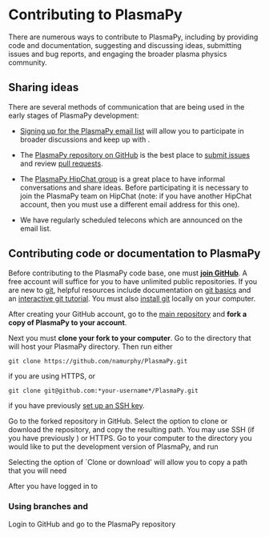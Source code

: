 # Contributing to PlasmaPy

There are numerous ways to contribute to PlasmaPy, including by
providing code and documentation, suggesting and discussing ideas,
submitting issues and bug reports, and engaging the broader plasma
physics community.  

## Sharing ideas

There are several methods of communication that are being used in the
early stages of PlasmaPy development:

* [Signing up for the PlasmaPy email
  list](https://groups.google.com/forum/#!forum/plasmapy) will allow
  you to participate in broader discussions and keep up with .

* The [PlasmaPy repository on
  GitHub](https://github.com/PlasmaPy/plasmapy) is the best place to
  [submit issues](https://github.com/PlasmaPy/plasmapy/issues) and
  review [pull requests](https://github.com/PlasmaPy/plasmapy/pulls).

* The [PlasmaPy HipChat group](https://plasmapy.hipchat.com/chat) is a
  great place to have informal conversations and share ideas.  Before
  participating it is necessary to join the PlasmaPy team on HipChat
  (note: if you have another HipChat account, then you must use a
  different email address for this one).

* We have regularly scheduled telecons which are announced on the
  email list.

## Contributing code or documentation to PlasmaPy

Before contributing to the PlasmaPy code base, one must [**join
GitHub**](https://github.com/join?source=header-home).  A free account
will suffice for you to have unlimited public repositories.  If you
are new to [git](https://git-scm.com/), helpful resources include
documentation on [git
basics](https://git-scm.com/book/en/v2/Getting-Started-Git-Basics) and
an [interactive git
tutorial](https://try.github.io/levels/1/challenges/1).  You must also
[install
git](https://git-scm.com/book/en/v2/Getting-Started-Installing-Git)
locally on your computer.

After creating your GitHub account, go to the [main
repository](https://github.com/PlasmaPy/PlasmaPy) and **fork a copy of
PlasmaPy to your account**.

Next you must **clone your fork to your computer**.  Go to the
directory that will host your PlasmaPy directory.  Then run either
```
git clone https://github.com/namurphy/PlasmaPy.git
```
if you are using HTTPS, or 
```
git clone git@github.com:*your-username*/PlasmaPy.git
```
if you have previously [set up an SSH
key](https://help.github.com/articles/generating-a-new-ssh-key-and-adding-it-to-the-ssh-agent/).





Go to the forked repository in GitHub.  Select the option to clone or
download the repository, and copy the resulting path.  You may use SSH
(if you have previously )
or HTTPS.  Go to your computer to the directory you would like to put
the development version of PlasmaPy, and run 


Selecting the option of `Clone or download' will allow you to copy a
path that you will need




After you have logged in to 


### Using branches and 




Login to GitHub and go to the PlasmaPy repository




